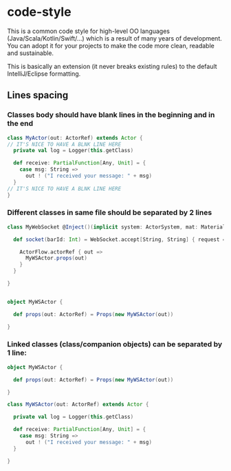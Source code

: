 # code-style
This is a common code style for high-level OO languages (Java/Scala/Kotlin/Swift/...) which is a result of many years of development. You can adopt it for your projects to make the code more clean, readable and sustainable.

This is basically an extension (it never breaks existing rules) to the default IntelliJ/Eclipse formatting.

## Lines spacing

### Classes body should have blank lines in the beginning and in the end
```scala
class MyActor(out: ActorRef) extends Actor {
// IT'S NICE TO HAVE A BLNK LINE HERE
  private val log = Logger(this.getClass)

  def receive: PartialFunction[Any, Unit] = {
    case msg: String =>
      out ! ("I received your message: " + msg)
  }
// IT'S NICE TO HAVE A BLNK LINE HERE
}
```

### Different classes in same file should be separated by 2 lines
```scala
class MyWebSocket @Inject()(implicit system: ActorSystem, mat: Materializer) {

  def socket(barId: Int) = WebSocket.accept[String, String] { request =>

    ActorFlow.actorRef { out =>
      MyWSActor.props(out)
    }
  }

}


object MyWSActor {

  def props(out: ActorRef) = Props(new MyWSActor(out))

}
```

### Linked classes (class/companion objects) can be separated by 1 line:
```scala
object MyWSActor {

  def props(out: ActorRef) = Props(new MyWSActor(out))

}

class MyWSActor(out: ActorRef) extends Actor {

  private val log = Logger(this.getClass)

  def receive: PartialFunction[Any, Unit] = {
    case msg: String =>
      out ! ("I received your message: " + msg)
  }

}
```
